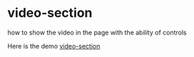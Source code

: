# video-section
how to show the video in the page with the ability of controls  

Here is the demo [video-section](https://show-video.netlify.app)
